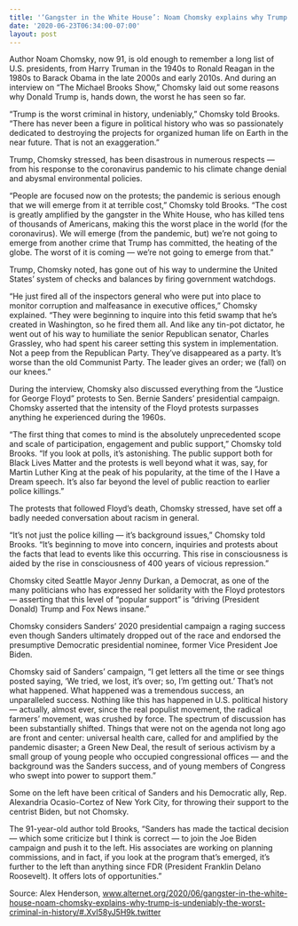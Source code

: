 ```yaml
---
title: '‘Gangster in the White House’: Noam Chomsky explains why Trump is undeniably ‘the worst criminal in history’'
date: '2020-06-23T06:34:00-07:00'
layout: post
---
```


Author Noam Chomsky, now 91, is old enough to remember a long list of U.S. presidents, from Harry Truman in the 1940s to Ronald Reagan in the 1980s to Barack Obama in the late 2000s and early 2010s. And during an interview on “The Michael Brooks Show,” Chomsky laid out some reasons why Donald Trump is, hands down, the worst he has seen so far.

“Trump is the worst criminal in history, undeniably,” Chomsky told Brooks. “There has never been a figure in political history who was so passionately dedicated to destroying the projects for organized human life on Earth in the near future. That is not an exaggeration.”

Trump, Chomsky stressed, has been disastrous in numerous respects — from his response to the coronavirus pandemic to his climate change denial and abysmal environmental policies.

“People are focused now on the protests; the pandemic is serious enough that we will emerge from it at terrible cost,” Chomsky told Brooks. “The cost is greatly amplified by the gangster in the White House, who has killed tens of thousands of Americans, making this the worst place in the world (for the coronavirus). We will emerge (from the pandemic, but) we’re not going to emerge from another crime that Trump has committed, the heating of the globe. The worst of it is coming — we’re not going to emerge from that.”

Trump, Chomsky noted, has gone out of his way to undermine the United States’ system of checks and balances by firing government watchdogs.

“He just fired all of the inspectors general who were put into place to monitor corruption and malfeasance in executive offices,” Chomsky explained. “They were beginning to inquire into this fetid swamp that he’s created in Washington, so he fired them all. And like any tin-pot dictator, he went out of his way to humiliate the senior Republican senator, Charles Grassley, who had spent his career setting this system in implementation. Not a peep from the Republican Party. They’ve disappeared as a party. It’s worse than the old Communist Party. The leader gives an order; we (fall) on our knees.”

During the interview, Chomsky also discussed everything from the “Justice for George Floyd” protests to Sen. Bernie Sanders’ presidential campaign. Chomsky asserted that the intensity of the Floyd protests surpasses anything he experienced during the 1960s.

“The first thing that comes to mind is the absolutely unprecedented scope and scale of participation, engagement and public support,” Chomsky told Brooks. “If you look at polls, it’s astonishing. The public support both for Black Lives Matter and the protests is well beyond what it was, say, for Martin Luther King at the peak of his popularity, at the time of the I Have a Dream speech. It’s also far beyond the level of public reaction to earlier police killings.”

The protests that followed Floyd’s death, Chomsky stressed, have set off a badly needed conversation about racism in general.

“It’s not just the police killing — it’s background issues,” Chomsky told Brooks. “It’s beginning to move into concern, inquiries and protests about the facts that lead to events like this occurring. This rise in consciousness is aided by the rise in consciousness of 400 years of vicious repression.”

Chomsky cited Seattle Mayor Jenny Durkan, a Democrat, as one of the many politicians who has expressed her solidarity with the Floyd protestors — asserting that this level of “popular support” is “driving (President Donald) Trump and Fox News insane.”

Chomsky considers Sanders’ 2020 presidential campaign a raging success even though Sanders ultimately dropped out of the race and endorsed the presumptive Democratic presidential nominee, former Vice President Joe Biden.

Chomsky said of Sanders’ campaign, “I get letters all the time or see things posted saying, ‘We tried, we lost, it’s over; so, I’m getting out.’ That’s not what happened. What happened was a tremendous success, an unparalleled success. Nothing like this has happened in U.S. political history — actually, almost ever, since the real populist movement, the radical farmers’ movement, was crushed by force. The spectrum of discussion has been substantially shifted. Things that were not on the agenda not long ago are front and center: universal health care, called for and amplified by the pandemic disaster; a Green New Deal, the result of serious activism by a small group of young people who occupied congressional offices — and the background was the Sanders success, and of young members of Congress who swept into power to support them.”

Some on the left have been critical of Sanders and his Democratic ally, Rep. Alexandria Ocasio-Cortez of New York City, for throwing their support to the centrist Biden, but not Chomsky.

The 91-year-old author told Brooks, “Sanders has made the tactical decision — which some criticize but I think is correct — to join the Joe Biden campaign and push it to the left. His associates are working on planning commissions, and in fact, if you look at the program that’s emerged, it’s further to the left than anything since FDR (President Franklin Delano Roosevelt). It offers lots of opportunities.”

Source: Alex Henderson, www.alternet.org/2020/06/gangster-in-the-white-house-noam-chomsky-explains-why-trump-is-undeniably-the-worst-criminal-in-history/#.XvI58yJ5H9k.twitter